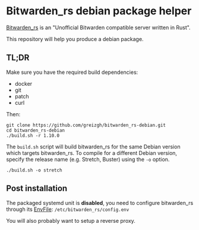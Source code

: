 # Bitwarden_rs debian package helper

[Bitwarden_rs](https://github.com/dani-garcia/bitwarden_rs) is an "Unofficial Bitwarden compatible server written in Rust".

This repository will help you produce a debian package.

## TL;DR

Make sure you have the required build dependencies:
* docker
* git
* patch
* curl

Then:

```
git clone https://github.com/greizgh/bitwarden_rs-debian.git
cd bitwarden_rs-debian
./build.sh -r 1.10.0
```

The `build.sh` script will build bitwarden_rs for the same Debian version which targets bitwarden_rs.
To compile for a different Debian version, specify the release name (e.g. Stretch, Buster) using the `-o` option.

```
./build.sh -o stretch
```

## Post installation

The packaged systemd unit is **disabled**, you need to configure bitwarden_rs through its
[EnvFile](https://www.freedesktop.org/software/systemd/man/systemd.service.html#Command%20lines):
`/etc/bitwarden_rs/config.env`

You will also probably want to setup a reverse proxy.

